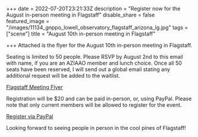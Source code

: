 +++
date = 2022-07-20T23:21:33Z
description = "Register now for the August in-person meeting in Flagstaff"
disable_share = false
featured_image = "/images/11134_gnppo_lowell_observatory_flagstaff_arizona_lg.jpg"
tags = ["scene"]
title = "August 10th in-person meeting in Flagstaff"

+++
Attached is the flyer for the August 10th in-person meeting in Flagstaff.

Seating is limited to 50 people.  Please RSVP by August 2nd to this email with name, if you are an AZIAAO member and lunch choice.  Once all 50 seats have been reserved, I will send out a global email stating any additional request will be added to the waitlist.

[Flagstaff Meeting Flyer](/images/AZIAAOFLYER8102022.pdf)

Registration will be $20 and can be paid in-person, or, using PayPal.  Please note that only current members will be allowed to register for the event.

[Register via PayPal](https://paypal.me/aziaao "Register")

Looking forward to seeing people in person in the cool pines of Flagstaff!